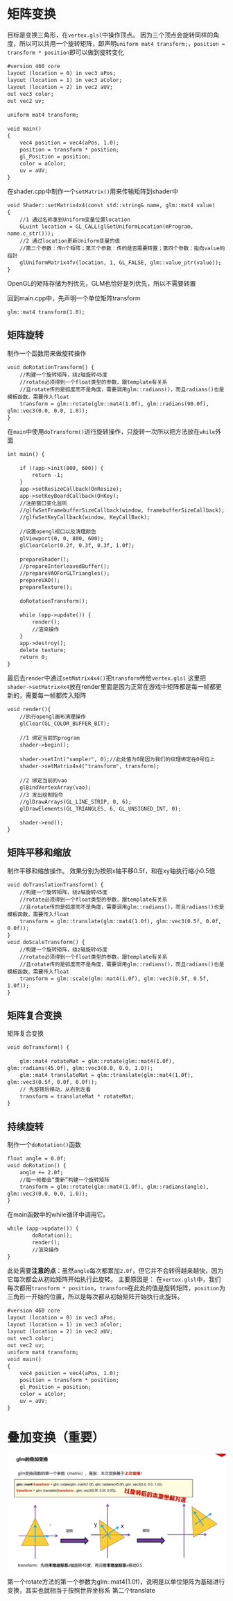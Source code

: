 # 矩阵变换
目标是变换三角形，在`vertex.glsl`中操作顶点。
因为三个顶点会旋转同样的角度，所以可以共用一个旋转矩阵，即声明`uniform mat4 transform;`，`position = transform * position`即可以做到旋转变化
```
#version 460 core
layout (location = 0) in vec3 aPos;
layout (location = 1) in vec3 aColor;
layout (location = 2) in vec2 aUV;
out vec3 color;
out vec2 uv;

uniform mat4 transform;

void main()
{
    vec4 position = vec4(aPos, 1.0);
    position = transform * position;
    gl_Position = position;
    color = aColor;
    uv = aUV;
}
```
在shader.cpp中制作一个`setMatrix()`用来传输矩阵到shader中
```
void Shader::setMatrix4x4(const std::string& name, glm::mat4 value)
{
    //1 通过名称拿到Uniform变量位置location
    GLuint location = GL_CALL(glGetUniformLocation(mProgram, name.c_str()));
    //2 通过location更新Uniform变量的值
    //第二个参数：传n个矩阵；第三个参数：传的是否需要转置；第四个参数：指向value的指针
    glUniformMatrix4fv(location, 1, GL_FALSE, glm::value_ptr(value));
}
```
OpenGL的矩阵存储为列优先，GLM也恰好是列优先，所以不需要转置

回到main.cpp中，先声明一个单位矩阵transform
```
glm::mat4 transform(1.0);
```
## 矩阵旋转
制作一个函数用来做旋转操作
```
void doRotationTransform() {
    //构建一个旋转矩阵，绕z轴旋转45度
    //rotate必须得到一个float类型的参数，跟template有关系
    //且rotate传的是弧度而不是角度，需要调用glm::radians()，而且radians()也是模板函数，需要传入float
    transform = glm::rotate(glm::mat4(1.0f), glm::radians(90.0f), glm::vec3(0.0, 0.0, 1.0));
}
```
在`main`中使用`doTransform()`进行旋转操作，只旋转一次所以把方法放在`while`外面
```
int main() {

    if (!app->init(800, 600)) {
        return -1;
    }
    app->setResizeCallback(OnResize);
    app->setKeyBoardCallback(OnKey);
    //注册窗口变化监听
    //glfwSetFramebufferSizeCallback(window, framebufferSizeCallback);
    //glfwSetKeyCallback(window, KeyCallBack);

    //设置opengl视口以及清理颜色
    glViewport(0, 0, 800, 600);
    glClearColor(0.2f, 0.3f, 0.3f, 1.0f);

    prepareShader();
    //prepareInterleavedBuffer();
    //prepareVAOForGLTriangles();
    prepareVAO();
    prepareTexture();

    doRotationTransform();

    while (app->update()) {
        render();
        //渲染操作
    }
    app->destroy();
    delete texture;
    return 0;
}
```
最后去`render`中通过`setMatrix4x4()`把`transform`传给`vertex.glsl`
这里把`shader->setMatrix4x4`放在render里面是因为正常在游戏中矩阵都是每一帧都更新的，需要每一帧都传入矩阵
```
void render(){
    //执行opengl画布清理操作
    glClear(GL_COLOR_BUFFER_BIT);

    //1 绑定当前的program
    shader->begin();

    shader->setInt("sampler", 0);//此处值为0是因为我们的纹理绑定在0号位上
    shader->setMatrix4x4("transform", transform);

    //2 绑定当前的vao
    glBindVertexArray(vao);
    //3 发出绘制指令
    //glDrawArrays(GL_LINE_STRIP, 0, 6);
    glDrawElements(GL_TRIANGLES, 6, GL_UNSIGNED_INT, 0);

    shader->end();
}
```
## 矩阵平移和缩放
制作平移和缩放操作。
效果分别为按照x轴平移0.5f，和在xy轴执行缩小0.5倍
```
void doTranslationTransform() {
    //构建一个旋转矩阵，绕z轴旋转45度
    //rotate必须得到一个float类型的参数，跟template有关系
    //且rotate传的是弧度而不是角度，需要调用glm::radians()，而且radians()也是模板函数，需要传入float
    transform = glm::translate(glm::mat4(1.0f), glm::vec3(0.5f, 0.0f, 0.0f));
}
void doScaleTransform() {
    //构建一个旋转矩阵，绕z轴旋转45度
    //rotate必须得到一个float类型的参数，跟template有关系
    //且rotate传的是弧度而不是角度，需要调用glm::radians()，而且radians()也是模板函数，需要传入float
    transform = glm::scale(glm::mat4(1.0f), glm::vec3(0.5f, 0.5f, 1.0f));
}
```
## 矩阵复合变换
矩阵复合变换
```
void doTransform() {

    glm::mat4 rotateMat = glm::rotate(glm::mat4(1.0f), glm::radians(45.0f), glm::vec3(0.0, 0.0, 1.0));
    glm::mat4 translateMat = glm::translate(glm::mat4(1.0f), glm::vec3(0.5f, 0.0f, 0.0f));
    // 先旋转后移动，从右到左看
    transform = translateMat * rotateMat;
}
```
## 持续旋转
制作一个`doRotation()`函数
```
float angle = 0.0f;
void doRotation() {
    angle += 2.0f;
    //每一帧都会“重新”构建一个旋转矩阵
    transform = glm::rotate(glm::mat4(1.0f), glm::radians(angle), glm::vec3(0.0, 0.0, 1.0));
}
```
在main函数中的while循环中调用它。
```
while (app->update()) {
        doRotation();
        render();
        //渲染操作
}
```
此处需要**注意的点**：虽然`angle`每次都累加`2.0f`，但它并不会转得越来越快，因为它每次都会从初始矩阵开始执行此旋转。
主要原因是：
在`vertex.glsl`中，我们每次都用`transform * position`，`transform`在此处的值是旋转矩阵，`position`为三角形一开始的位置，所以是每次都从初始矩阵开始执行此旋转。
```
#version 460 core
layout (location = 0) in vec3 aPos;
layout (location = 1) in vec3 aColor;
layout (location = 2) in vec2 aUV;
out vec3 color;
out vec2 uv;
uniform mat4 transform;
void main()
{
    vec4 position = vec4(aPos, 1.0);
    position = transform * position;
    gl_Position = position;
    color = aColor;
    uv = aUV;
}
```
# 叠加变换（重要）
![输入图片说明](/imgs/2024-11-01/WZ4LNnUOuxpqwReW.png)
第一个rotate方法的第一个参数为glm::mat4(1.0f)，说明是以单位矩阵为基础进行变换，其实也就相当于按照世界坐标系
第二个translate
<!--stackedit_data:
eyJoaXN0b3J5IjpbLTEyNjY0MzI2NjQsMTkyOTA2Njg3MSw2MT
kzNjgzNjAsMTYwNzI1MTA4MiwxNTA3NDU4NzcxLC01NTk3Nzg1
MzEsMTMxMzEwNjg2NywtMTgyMzg4MjQzOSwxMzYxNTQxMjA3LC
0xODc2NjQ2NDg5LC0xNTQ5NzU5NTgyLC03MzgwNzgxMl19
-->